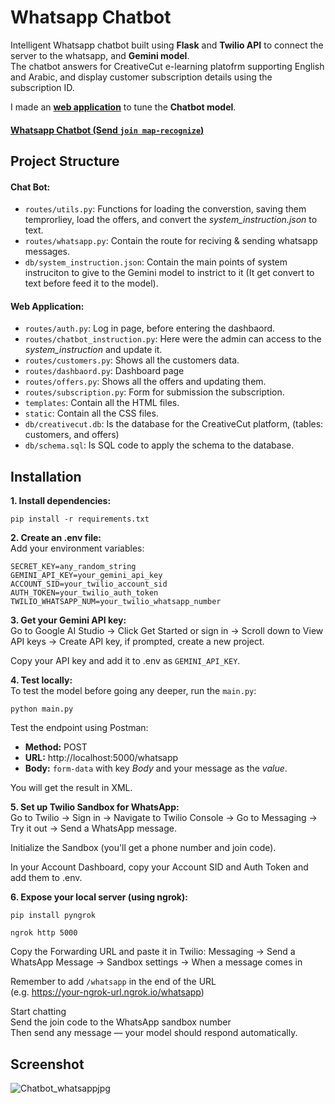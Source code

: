 # Whatsapp Chatbot
Intelligent Whatsapp chatbot built using **Flask** and **Twilio API** to connect the server to the whatsapp, and **Gemini model**.<br/>
The chatbot answers for CreativeCut e-learning platofrm supporting English and Arabic, and display customer subscription details using the subscription ID.

I made an **[web application](https://whatsapp-chatbot-8omo.onrender.com/api/dashboard/)** to tune the **Chatbot model**.
#### [Whatsapp Chatbot (Send `join map-recognize`)](https://api.whatsapp.com/send?phone=14155238886&text=join%20map-recognize)
## Project Structure
#### Chat Bot:
 - `routes/utils.py`: Functions for loading the converstion, saving them temprorliey, load the offers, and convert the *system_instruction.json* to text.
 - `routes/whatsapp.py`: Contain the route for reciving & sending whatsapp messages.
 - `db/system_instruction.json`: Contain the main points of system instruciton to give to the Gemini model to instrict to it (It get convert to text before feed it to the model). 
#### Web Application:
 - `routes/auth.py`: Log in page, before entering the dashbaord.
 - `routes/chatbot_instruction.py`: Here were the admin can access to the *system_instruction* and update it.
 - `routes/customers.py`: Shows all the customers data.
 - `routes/dashbaord.py`: Dashboard page
 - `routes/offers.py`: Shows all the offers and updating them.
 - `routes/subscription.py`: Form for submission the subscription.
 - `templates`: Contain all the HTML files.
 - `static`: Contain all the CSS files.
 - `db/creativecut.db`: Is the database for the CreativeCut platform, (tables: customers, and offers)
 - `db/schema.sql`: Is SQL code to apply the schema to the database.

## Installation

**1. Install dependencies:** <br/>

```
pip install -r requirements.txt
```

**2. Create an .env file:** <br/>
Add your environment variables:<br/>

```
SECRET_KEY=any_random_string
GEMINI_API_KEY=your_gemini_api_key
ACCOUNT_SID=your_twilio_account_sid
AUTH_TOKEN=your_twilio_auth_token
TWILIO_WHATSAPP_NUM=your_twilio_whatsapp_number
```

**3. Get your Gemini API key:** <br/>
Go to Google AI Studio → Click Get Started or sign in → Scroll down to View API keys → Create API key, if prompted, create a new project.

Copy your API key and add it to .env as `GEMINI_API_KEY`.

**4. Test locally:** <br/>
To test the model before going any deeper, run the `main.py`:
```
python main.py
```

Test the endpoint using Postman:

- **Method:** POST
- **URL:** http://localhost:5000/whatsapp
- **Body:** `form-data` with key _Body_ and your message as the _value_.

You will get the result in XML.

**5. Set up Twilio Sandbox for WhatsApp:** <br/>
Go to Twilio → Sign in → Navigate to Twilio Console → Go to Messaging → Try it out → Send a WhatsApp message.

Initialize the Sandbox (you'll get a phone number and join code).

In your Account Dashboard, copy your Account SID and Auth Token and add them to .env.

**6. Expose your local server (using ngrok):**

```
pip install pyngrok
```

```
ngrok http 5000
```

Copy the Forwarding URL and paste it in Twilio:
Messaging → Send a WhatsApp Message → Sandbox settings → When a message comes in

Remember to add `/whatsapp` in the end of the URL<br/>
(e.g. https://your-ngrok-url.ngrok.io/whatsapp)

Start chatting<br/>
Send the join code to the WhatsApp sandbox number<br/>
Then send any message — your model should respond automatically.

## Screenshot
![Chatbot_whatsappjpg](https://github.com/user-attachments/assets/26f6fa3a-39b2-493a-b97c-b7469df98616)
